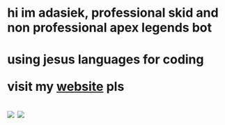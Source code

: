 <h1> hi im adasiek, professional skid and non professional apex legends bot<h1>

<p>using jesus languages for coding</p>
  <span> visit my <a href="https://adasiek.fun" target="_blank">website</a> pls</span>  

![](https://komarev.com/ghpvc/?username=adasiek193&color=blue)
 <img src="https://discord.c99.nl/widget/theme-4/423863646133682187.png">
